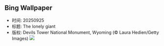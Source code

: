 ## Bing Wallpaper
- 时间: 20250925
- 标题: The lonely giant
- 版权: Devils Tower National Monument, Wyoming (© Laura Hedien/Getty Images)
![](https://cn.bing.com/th?id=OHR.BearLodge_EN-US9061134971_UHD.jpg&rf=LaDigue_UHD.jpg&pid=hp&w=3840&h=2160&rs=1&c=4)
